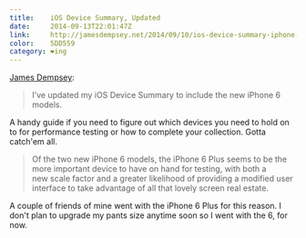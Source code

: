 ```yaml
---
title:    iOS Device Summary, Updated
date:     2014-09-13T22:01:47Z
link:     http://jamesdempsey.net/2014/09/10/ios-device-summary-iphone-6-update/
color:    5DD559
category: ❤ing
---
```


[James Dempsey](http://jamesdempsey.net/2014/09/10/ios-device-summary-iphone-6-update/):

> I’ve updated my iOS Device Summary to include the new iPhone 6 models.

A handy guide if you need to figure out which devices you need to hold on to for
performance testing or how to complete your collection. Gotta catch'em all.

> Of the two new iPhone 6 models, the iPhone 6 Plus seems to be the more
> important device to have on hand for testing, with both a new scale factor and
> a greater likelihood of providing a modified user interface to take advantage
> of all that lovely screen real estate.

A couple of friends of mine went with the iPhone 6 Plus for this reason. I don't
plan to upgrade my pants size anytime soon so I went with the 6, for now.
